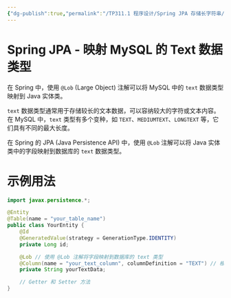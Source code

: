```yaml
---
{"dg-publish":true,"permalink":"/TP311.1 程序设计/Spring JPA 存储长字符串/","dgPassFrontmatter":true,"created":"2023-08-03T15:29:22.350+08:00","updated":"2024-06-01T10:49:58.526+08:00"}
---
```


# Spring JPA - 映射 MySQL 的 Text 数据类型

在 Spring 中，使用 `@Lob` (Large Object) 注解可以将 MySQL 中的 `text` 数据类型映射到 Java 实体类。

`text` 数据类型通常用于存储较长的文本数据，可以容纳较大的字符或文本内容。在 MySQL 中，`text` 类型有多个变种，如 `TEXT`、`MEDIUMTEXT`、`LONGTEXT` 等，它们具有不同的最大长度。

在 Spring 的 JPA (Java Persistence API) 中，使用 `@Lob` 注解可以将 Java 实体类中的字段映射到数据库的 `text` 数据类型。
# 示例用法

```java
import javax.persistence.*;

@Entity
@Table(name = "your_table_name")
public class YourEntity {
    @Id
    @GeneratedValue(strategy = GenerationType.IDENTITY)
    private Long id;

    @Lob // 使用 @Lob 注解将字段映射到数据库的 text 类型
    @Column(name = "your_text_column", columnDefinition = "TEXT") // 根据实际情况指定列定义
    private String yourTextData;

    // Getter 和 Setter 方法
}
